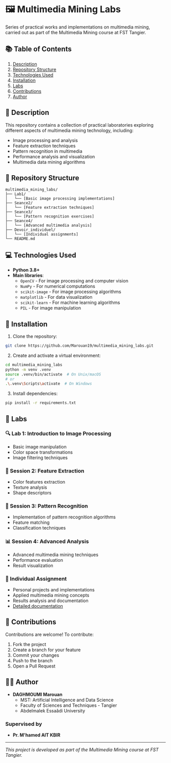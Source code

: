 # 🖼️ Multimedia Mining Labs
Series of practical works and implementations on multimedia mining, carried out as part of the Multimedia Mining course at FST Tangier.

## 📚 Table of Contents
1. [Description](#-description)
2. [Repository Structure](#-repository-structure)
3. [Technologies Used](#-technologies-used)
4. [Installation](#-installation)
5. [Labs](#-labs)
6. [Contributions](#-contributions)
7. [Author](#-author)

## 📖 Description
This repository contains a collection of practical laboratories exploring different aspects of multimedia mining technology, including:
- Image processing and analysis
- Feature extraction techniques
- Pattern recognition in multimedia
- Performance analysis and visualization
- Multimedia data mining algorithms

## 📂 Repository Structure
```
multimedia_mining_labs/
├── Lab1/
│   └── [Basic image processing implementations]
├── Seance2/
│   └── [Feature extraction techniques]
├── Seance3/
│   └── [Pattern recognition exercises]
├── Seance4/
│   └── [Advanced multimedia analysis]
├── Devoir_individuel/
│   └── [Individual assignments]
└── README.md
```

## 💻 Technologies Used
- **Python 3.8+**
- **Main libraries**:
  - `OpenCV` - For image processing and computer vision
  - `NumPy` - For numerical computations
  - `scikit-image` - For image processing algorithms
  - `matplotlib` - For data visualization
  - `scikit-learn` - For machine learning algorithms
  - `PIL` - For image manipulation

## 🔧 Installation
1. Clone the repository:
```bash
git clone https://github.com/Marouan19/multimedia_mining_labs.git
```
2. Create and activate a virtual environment:
```bash
cd multimedia_mining_labs
python -m venv .venv
source .venv/bin/activate  # On Unix/macOS
# or
.\.venv\Scripts\activate  # On Windows
```
3. Install dependencies:
```bash
pip install -r requirements.txt
```

## 📘 Labs
### 🔍 Lab 1: Introduction to Image Processing
- Basic image manipulation
- Color space transformations
- Image filtering techniques

### 🎨 Session 2: Feature Extraction
- Color features extraction
- Texture analysis
- Shape descriptors

### 🔎 Session 3: Pattern Recognition
- Implementation of pattern recognition algorithms
- Feature matching
- Classification techniques

### 📊 Session 4: Advanced Analysis
- Advanced multimedia mining techniques
- Performance evaluation
- Result visualization

### 📝 Individual Assignment
- Personal projects and implementations
- Applied multimedia mining concepts
- Results analysis and documentation
- [Detailed documentation](./Devoir_individuel/README.md)

## 🤝 Contributions
Contributions are welcome! To contribute:
1. Fork the project
2. Create a branch for your feature
3. Commit your changes
4. Push to the branch
5. Open a Pull Request

## 👨‍💻 Author
- **DAGHMOUMI Marouan**
  - MST: Artificial Intelligence and Data Science
  - Faculty of Sciences and Techniques - Tangier
  - Abdelmalek Essaâdi University

### Supervised by
- **Pr. M'hamed AIT KBIR**

---
*This project is developed as part of the Multimedia Mining course at FST Tangier.*
